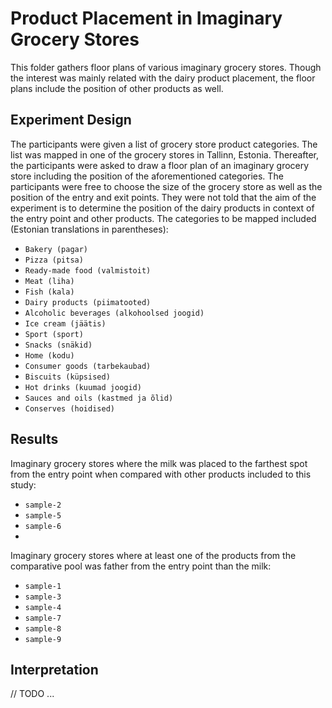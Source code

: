 # Product Placement in Imaginary Grocery Stores

This folder gathers floor plans of various imaginary grocery stores. Though the interest was mainly related with the
dairy product placement, the floor plans include the position of other products as well. 

## Experiment Design

The participants were given a list of grocery store product categories. The list was mapped in one of the grocery stores in Tallinn, Estonia.
Thereafter, the participants were asked to draw a floor plan of an imaginary grocery store including the position of the aforementioned
categories. The participants were free to choose the size of the grocery store as well as the position of the entry and exit points.
They were not told that the aim of the experiment is to determine the position of the dairy products in context of the entry point
and other products. The categories to be mapped included (Estonian translations in parentheses):

* `Bakery (pagar)`
* `Pizza (pitsa)`
* `Ready-made food (valmistoit)`
* `Meat (liha)`
* `Fish (kala)`
* `Dairy products (piimatooted)`
* `Alcoholic beverages (alkohoolsed joogid)`
* `Ice cream (jäätis)`
* `Sport (sport)`
* `Snacks (snäkid)`
* `Home (kodu)`
* `Consumer goods (tarbekaubad)`
* `Biscuits (küpsised)`
* `Hot drinks (kuumad joogid)`
* `Sauces and oils (kastmed ja õlid)`
* `Conserves (hoidised)`

## Results

Imaginary grocery stores where the milk was placed to the farthest spot from the entry point when compared with other products included to this study:

* `sample-2`
* `sample-5`
* `sample-6`
* 
Imaginary grocery stores where at least one of the products from the comparative pool was father from the entry point than the milk:

* `sample-1`
* `sample-3`
* `sample-4`
* `sample-7`
* `sample-8`
* `sample-9`

## Interpretation

// TODO ...

